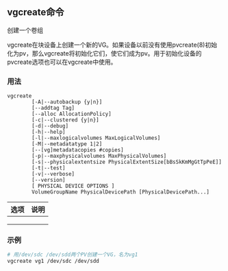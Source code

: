 ## vgcreate命令
创建一个卷组

vgcreate在块设备上创建一个新的VG。如果设备以前没有使用pvcreate(8)初始化为pv，那么vgcreate将初始化它们，使它们成为pv。用于初始化设备的pvcreate选项也可以在vgcreate中使用。

### 用法
```
vgcreate
        [-A|--autobackup {y|n}] 
        [--addtag Tag] 
        [--alloc AllocationPolicy] 
        [-c|--clustered {y|n}] 
        [-d|--debug]
        [-h|--help]
        [-l|--maxlogicalvolumes MaxLogicalVolumes]
        [-M|--metadatatype 1|2] 
        [--[vg]metadatacopies #copies] 
        [-p|--maxphysicalvolumes MaxPhysicalVolumes] 
        [-s|--physicalextentsize PhysicalExtentSize[bBsSkKmMgGtTpPeE]] 
        [-t|--test] 
        [-v|--verbose]
        [--version] 
        [ PHYSICAL DEVICE OPTIONS ] 
        VolumeGroupName PhysicalDevicePath [PhysicalDevicePath...]
```

| 选项 | 说明 |
| --- | --- |
|  |  |
|  |  |
|  |  |

### 示例
```sh
# 用/dev/sdc /dev/sdd两个PV创建一个VG，名为vg1
vgcreate vg1 /dev/sdc /dev/sdd

```

